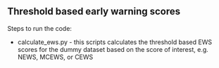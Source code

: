 ## Threshold based early warning scores 



Steps to run the code:

-  calculate_ews.py - this scripts calculates the threshold based EWS scores for the dummy dataset based on the score of interest, e.g. NEWS, MCEWS, or CEWS

